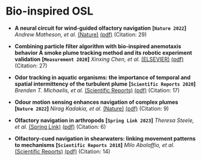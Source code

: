 # Bio-inspired OSL

- **A neural circuit for wind-guided olfactory navigation**
 **[`Nature 2022`]** *Andrew Matheson, et al.* [(Nature)](https://www.nature.com/articles/s41467-022-32247-7) [(pdf)](./A%20neural%20circuit%20for%20wind-guided%20olfactory%20navigation.pdf) (Citation: 29)


- **Combining particle filter algorithm with bio-inspired anemotaxis behavior A smoke plume tracking method and its robotic experiment validation**
 **[`Measurement 2020`]** *Xinxing Chen, et al.* [(ELSEVIER)](https://www.sciencedirect.com/science/article/abs/pii/S0263224120300191) [(pdf)](./Combining%20particle%20filter%20algorithm%20with%20bio-inspired%20anemotaxis%20behavior%20A%20smoke%20plume%20tracking%20method%20and%20its%20robotic%20experiment%20validation.pdf) (Citation: 27)


- **Odor tracking in aquatic organisms: the importance of temporal and spatial intermittency of the turbulent plume**
 **[`Scientific Reports 2020`]** *Brenden T. Michaelis, et al.* [(Scientific Reports)](https://www.nature.com/articles/s41598-020-64766-y) [(pdf)](./Lobser_inspired.pdf) (Citation: 17)


- **Odour motion sensing enhances navigation of complex plumes**
 **[`Nature 2022`]** *Nirag Kadakia, et al.* [(Nature)](https://www.nature.com/articles/s41586-022-05423-4) [(pdf)](./Odour%20motion%20sensing%20enhances%20navigation%20of%20Complex%20Plumes.pdf) (Citation: 9)


- **Olfactory navigation in arthropods**
 **[`Spring Link 2023`]** *Theresa Steele, et al.* [(Spring Link)](https://link.springer.com/article/10.1007/s00359-022-01611-9) [(pdf)](./Olfactory%20navigation%20in%20arthropods.pdf) (Citation: 6)

- **Olfactory-cued navigation in shearwaters: linking movement patterns to mechanisms**
 **[`Scientific Reports 2018`]** *Milo Abolaffio, et al.* [(Scientific Reports)](https://www.nature.com/articles/s41598-018-29919-0#:~:text=This%20remarkable%20ability%20to%20navigate,%2Dtruncated%20power%2Dlaw%20distributions.) [(pdf)](./Olfactory-cued%20navigation%20in%20Shearwaters.pdf) (Citation: 14)


